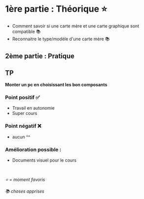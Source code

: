 # 1ère partie : Théorique ⭐️

- Comment savoir si une carte mère et une carte graphique sont compatible 📚
- Reconnaitre le type/modèle d'une carte mère 📚
  

## 2ème partie : Pratique 

## TP  

**Monter un pc en choisissant les bon composants**

  

### Point positif ✅

- Travail en autonomie
- Super cours

  

### Point négatif ❌

- aucun ^^

  

### Amélioration possible :

- Documents visuel pour le cours 

<br>

  

*⭐️ = moment favoris*

  

*📚 choses apprises*

